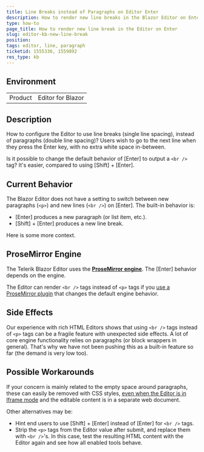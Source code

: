 ```yaml
---
title: Line Breaks instead of Paragraphs on Editor Enter
description: How to render new line breaks in the Blazor Editor on Enter key press? How to set br tags by default on Enter, instead of new paragraphs?
type: how-to
page_title: How to render new line break in the Editor on Enter
slug: editor-kb-new-line-break
position: 
tags: editor, line, paragraph
ticketid: 1555336, 1559892
res_type: kb
---
```


## Environment

<table>
    <tbody>
        <tr>
            <td>Product</td>
            <td>Editor for Blazor</td>
        </tr>
    </tbody>
</table>


## Description

How to configure the Editor to use line breaks (single line spacing), instead of paragraphs (double line spacing)? Users wish to go to the next line when they press the Enter key, with no extra white space in-between.

Is it possible to change the default behavior of [Enter] to output a `<br />` tag? It's easier, compared to using [Shift] + [Enter].

## Current Behavior

The Blazor Editor does not have a setting to switch between new paragraphs (`<p>`) and new lines (`<br />`) on [Enter]. The built-in behavior is:

* [Enter] produces a new paragraph (or list item, etc.).
* [Shift] + [Enter] produces a new line break.

Here is some more context.

## ProseMirror Engine

The Telerik Blazor Editor uses the [**ProseMirror engine**](https://prosemirror.net). The [Enter] behavior depends on the engine.

The Editor can render `<br />` tags instead of `<p>` tags if you [use a ProseMirror plugin](slug://editor-prosemirror-plugins) that changes the default engine behavior.

## Side Effects

Our experience with rich HTML Editors shows that using `<br />` tags instead of `<p>` tags can be a fragile feature with unexpected side effects. A lot of core engine functionality relies on paragraphs (or block wrappers in general). That's why we have not been pushing this as a built-in feature so far (the demand is very low too).

## Possible Workarounds

If your concern is mainly related to the empty space around paragraphs, these can easily be removed with CSS styles, [even when the Editor is in Iframe mode](https://www.telerik.com/forums/telerikeditor-allowing-style-tags) and the editable content is in a separate web document.

Other alternatives may be:

* Hint end users to use [Shift] + [Enter] instead of [Enter] for `<br />` tags.
* Strip the `<p>` tags from the Editor value after submit, and replace them with `<br />`'s. In this case, test the resulting HTML content with the Editor again and see how all enabled tools behave.
